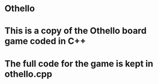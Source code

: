 # Othello
# This is a copy of the Othello board game coded in C++
# The full code for the game is kept in othello.cpp
